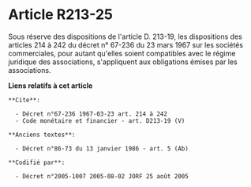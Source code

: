 # Article R213-25

Sous réserve des dispositions de l'article D. 213-19, les dispositions des articles 214 à 242 du décret n° 67-236 du 23 mars
1967 sur les sociétés commerciales, pour autant qu'elles soient compatibles avec le régime juridique des associations,
s'appliquent aux obligations émises par les associations.

**Liens relatifs à cet article**

	**Cite**:

	  - Décret n°67-236 1967-03-23 art. 214 à 242
	  - Code monétaire et financier - art. D213-19 (V)

	**Anciens textes**:

	  - Décret n°86-73 du 13 janvier 1986 - art. 5 (Ab)

	**Codifié par**:

	  - Décret n°2005-1007 2005-08-02 JORF 25 août 2005
